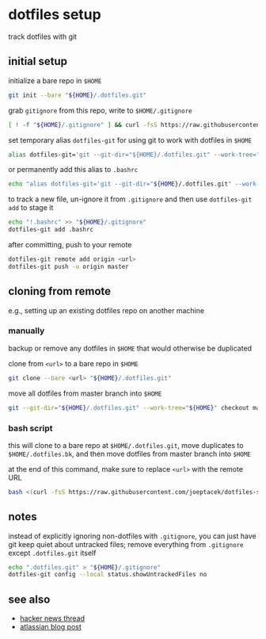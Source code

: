 # dotfiles setup

track dotfiles with git

## initial setup

initialize a bare repo in `$HOME`

```bash
git init --bare "${HOME}/.dotfiles.git"
```

grab `gitignore` from this repo, write to `$HOME/.gitignore`

```bash
[ ! -f "${HOME}/.gitignore" ] && curl -fsS https://raw.githubusercontent.com/joeptacek/dotfiles-setup/master/gitignore > "${HOME}/.gitignore"
```

set temporary alias `dotfiles-git` for using git to work with dotfiles in `$HOME`

```bash
alias dotfiles-git='git --git-dir="${HOME}/.dotfiles.git" --work-tree="${HOME}"'
```

or permanently add this alias to `.bashrc`
```bash
echo "alias dotfiles-git='git --git-dir="${HOME}/.dotfiles.git" --work-tree="${HOME}"'" >> "${HOME}/.bashrc" && source "${HOME}/.bashrc"
```

to track a new file, un-ignore it from `.gitignore` and then use `dotfiles-git add` to stage it

```bash
echo "!.bashrc" >> "${HOME}/.gitignore"
dotfiles-git add .bashrc
```

after committing, push to your remote

```bash
dotfiles-git remote add origin <url>
dotfiles-git push -u origin master
```

## cloning from remote

e.g., setting up an existing dotfiles repo on another machine

### manually

backup or remove any dotfiles in `$HOME` that would otherwise be duplicated

clone from `<url>` to a bare repo in `$HOME`

```bash
git clone --bare <url> "${HOME}/.dotfiles.git"
```
move all dotfiles from master branch into `$HOME`

```bash
git --git-dir="${HOME}/.dotfiles.git" --work-tree="${HOME}" checkout master .
```

### bash script

this will clone to a bare repo at `$HOME/.dotfiles.git`, move duplicates to `$HOME/.dotfiles.bk`, and then move dotfiles from master branch into `$HOME`

at the end of this command, make sure to replace `<url>` with the remote URL

```bash
bash <(curl -fsS https://raw.githubusercontent.com/joeptacek/dotfiles-setup/master/dotfiles-install) <url>
```

## notes

instead of explicitly ignoring non-dotfiles with `.gitignore`, you can just have git keep quiet about untracked files; remove everything from `.gitignore` except `.dotfiles.git` itself

```bash
echo ".dotfiles.git" > "${HOME}/.gitignore"
dotfiles-git config --local status.showUntrackedFiles no
```

## see also

* [hacker news thread](https://news.ycombinator.com/item?id=11070797)
* [atlassian blog post](https://developer.atlassian.com/blog/2016/02/best-way-to-store-dotfiles-git-bare-repo/)
